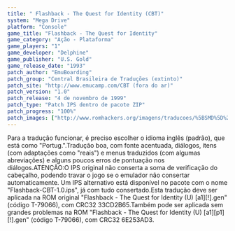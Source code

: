 ```yaml
---
title: " Flashback - The Quest for Identity (CBT)"
system: "Mega Drive"
platform: "Console"
game_title: "Flashback - The Quest for Identity"
game_category: "Ação - Plataforma"
game_players: "1"
game_developer: "Delphine"
game_publisher: "U.S. Gold"
game_release_date: "1993"
patch_author: "EmuBoarding"
patch_group: "Central Brasileira de Traduções (extinto)"
patch_site: "http://www.emucamp.com/CBT (fora do ar)"
patch_version: "1.0"
patch_release: "4 de novembro de 1999"
patch_type: "Patch IPS dentro de pacote ZIP"
patch_progress: "100%"
patch_images: ["http://www.romhackers.org/imagens/traducoes/%5BSMD%5D%20Flashback%20-%20The%20Quest%20for%20Identity%20-%20CBT%20-%201.png","http://www.romhackers.org/imagens/traducoes/%5BSMD%5D%20Flashback%20-%20The%20Quest%20for%20Identity%20-%20CBT%20-%202.png","http://www.romhackers.org/imagens/traducoes/%5BSMD%5D%20Flashback%20-%20The%20Quest%20for%20Identity%20-%20CBT%20-%203.png"]
---
```

Para a tradução funcionar, é preciso escolher o idioma inglês (padrão), que está como "Portug.".Tradução boa, com fonte acentuada, diálogos, itens (com adaptações como "reais") e menus traduzidos (com algumas abreviações) e alguns poucos erros de pontuação nos diálogos.ATENÇÃO:O IPS original não conserta a soma de verificação do cabeçalho, podendo travar o jogo se o emulador não consertar automaticamente. Um IPS alternativo está disponível no pacote com o nome "Flashback-CBT-1.0.ips", já com tudo consertado.Esta tradução deve ser aplicada na ROM original "Flashback - The Quest for Identity (U) [a1][!].gen" (código T-79066), com CRC32 33CD2B65.Também pode ser aplicada sem grandes problemas na ROM "Flashback - The Quest for Identity (U) [a1][p1][!].gen" (código T-79066), com CRC32 6E253AD3.
